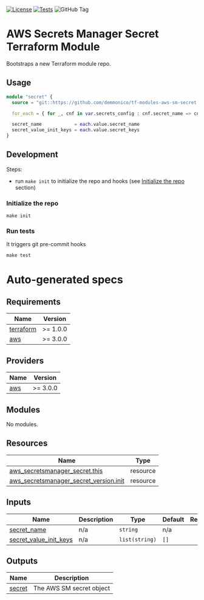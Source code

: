 [![License](https://img.shields.io/github/license/demmonico/tf-modules-aws-sm-secret)](LICENSE)
[![Tests](https://github.com/demmonico/tf-modules-aws-sm-secret/actions/workflows/tests.yml/badge.svg)](https://github.com/demmonico/tf-modules-aws-sm-secret/actions/workflows/tests.yml)
![GitHub Tag](https://img.shields.io/github/v/tag/demmonico/tf-modules-aws-sm-secret)

# AWS Secrets Manager Secret Terraform Module

Bootstraps a new Terraform module repo.

## Usage

```terraform
module "secret" {
  source = "git::https://github.com/demmonico/tf-modules-aws-sm-secret.git"

  for_each = { for _, cnf in var.secrets_config : cnf.secret_name => cnf }

  secret_name            = each.value.secret_name
  secret_value_init_keys = each.value.secret_keys
}
```

## Development

Steps:
- run `make init` to initialize the repo and hooks (see [Initialize the repo](#initialize-the-repo) section)

### Initialize the repo

```shell
make init
```


### Run tests

It triggers git pre-commit hooks

```shell
make test
```


# Auto-generated specs

<!-- BEGINNING OF PRE-COMMIT-TERRAFORM DOCS HOOK -->
## Requirements

| Name | Version |
|------|---------|
| <a name="requirement_terraform"></a> [terraform](#requirement\_terraform) | >= 1.0.0 |
| <a name="requirement_aws"></a> [aws](#requirement\_aws) | >= 3.0.0 |

## Providers

| Name | Version |
|------|---------|
| <a name="provider_aws"></a> [aws](#provider\_aws) | >= 3.0.0 |

## Modules

No modules.

## Resources

| Name | Type |
|------|------|
| [aws_secretsmanager_secret.this](https://registry.terraform.io/providers/hashicorp/aws/latest/docs/resources/secretsmanager_secret) | resource |
| [aws_secretsmanager_secret_version.init](https://registry.terraform.io/providers/hashicorp/aws/latest/docs/resources/secretsmanager_secret_version) | resource |

## Inputs

| Name | Description | Type | Default | Required |
|------|-------------|------|---------|:--------:|
| <a name="input_secret_name"></a> [secret\_name](#input\_secret\_name) | n/a | `string` | n/a | yes |
| <a name="input_secret_value_init_keys"></a> [secret\_value\_init\_keys](#input\_secret\_value\_init\_keys) | n/a | `list(string)` | `[]` | no |

## Outputs

| Name | Description |
|------|-------------|
| <a name="output_secret"></a> [secret](#output\_secret) | The AWS SM secret object |
<!-- END OF PRE-COMMIT-TERRAFORM DOCS HOOK -->
